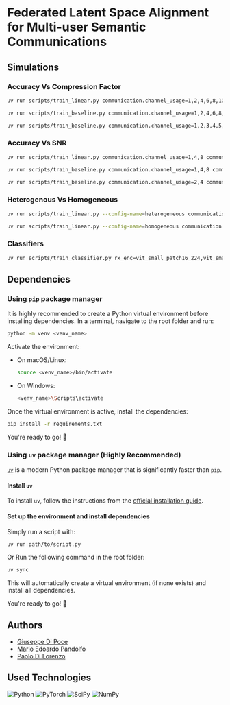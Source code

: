 # Federated Latent Space Alignment for Multi-user Semantic Communications

## Simulations

### Accuracy Vs Compression Factor

```bash
uv run scripts/train_linear.py communication.channel_usage=1,2,4,6,8,10,20 communication.antennas_receiver=1,2,4 communication.antennas_transmitter=1,2,4 seed=27,42,100,123,144,200 simulation=compr_fact -m
```

```bash
uv run scripts/train_baseline.py communication.channel_usage=1,2,4,6,8,10,20 communication.antennas_receiver=1,2,4 communication.antennas_transmitter=1,2,4 seed=27,42,100,123,144,200 base_station.strategy=FK simulation=compr_fact -m
```

```bash
uv run scripts/train_baseline.py communication.channel_usage=1,2,3,4,5,10 communication.antennas_receiver=1,2,4 communication.antennas_transmitter=1,2,4 seed=27,42,100,123,144,200 base_station.strategy=Top-K simulation=compr_fact -m
```

### Accuracy Vs SNR

```bash
uv run scripts/train_linear.py communication.channel_usage=1,4,8 communication.antennas_receiver=4 communication.antennas_transmitter=4 seed=27,42,100,123,144,200 communication.snr=-20.0,-10.0,10.0,20.0,30.0 simulation=snr -m
```

```bash
uv run scripts/train_baseline.py communication.channel_usage=1,4,8 communication.antennas_receiver=4 communication.antennas_transmitter=4 seed=27,42,100,123,144,200 communication.snr=-20.0,-10.0,10.0,20.0,30.0 base_station.strategy=FK simulation=snr -m
```

```bash
uv run scripts/train_baseline.py communication.channel_usage=2,4 communication.antennas_receiver=4 communication.antennas_transmitter=4 seed=27,42,100,123,144,200 communication.snr=-20.0,-10.0,10.0,20.0,30.0 base_station.strategy=Top-K simulation=snr -m
```

### Heterogenous Vs Homogeneous

```bash
uv run scripts/train_linear.py --config-name=heterogeneous communication.channel_usage=1,2,4,6,8,10,20 communication.antennas_receiver=1,2,4 communication.antennas_transmitter=1,2,4 seed=27,42,100,123,144,200 -m
```

```bash
uv run scripts/train_linear.py --config-name=homogeneous communication.channel_usage=1,2,4,6,8,10,20 communication.antennas_receiver=1,2,4 communication.antennas_transmitter=1,2,4 seed=27,42,100,123,144,200 -m
```

### Classifiers

```bash
uv run scripts/train_classifier.py rx_enc=vit_small_patch16_224,vit_small_patch32_224,vit_base_patch16_224,vit_base_patch32_clip_224,rexnet_100,mobilenetv3_small_075,mobilenetv3_large_100,mobilenetv3_small_100,efficientvit_m5.r224_in1k,levit_128s.fb_dist_in1k,vit_tiny_patch16_224 seed=27,42,100,123,144,200 -m
```

## Dependencies  

### Using `pip` package manager  

It is highly recommended to create a Python virtual environment before installing dependencies. In a terminal, navigate to the root folder and run:  

```bash
python -m venv <venv_name>
```

Activate the environment:  

- On macOS/Linux:  

  ```bash
  source <venv_name>/bin/activate
  ```

- On Windows:  

  ```bash
  <venv_name>\Scripts\activate
  ```

Once the virtual environment is active, install the dependencies:  

```bash
pip install -r requirements.txt
```

You're ready to go! 🚀  

### Using `uv` package manager (Highly Recommended)  

[`uv`](https://github.com/astral-sh/uv) is a modern Python package manager that is significantly faster than `pip`.  

#### Install `uv`  

To install `uv`, follow the instructions from the [official installation guide](https://github.com/astral-sh/uv#installation).  

#### Set up the environment and install dependencies  

Simply run a script with:

```bash
uv run path/to/script.py
```

Or Run the following command in the root folder:  

```bash
uv sync
```

This will automatically create a virtual environment (if none exists) and install all dependencies.  

You're ready to go! 🚀  

## Authors

- [Giuseppe Di Poce](https://github.com/giuseppedipoce)
- [Mario Edoardo Pandolfo](https://github.com/JRhin)
- [Paolo Di Lorenzo](https://scholar.google.com/citations?hl=en&user=VZYvspQAAAAJ)

## Used Technologies

![Python](https://img.shields.io/badge/python-3670A0?style=for-the-badge&logo=python&logoColor=ffdd54)
![PyTorch](https://img.shields.io/badge/PyTorch-%23EE4C2C.svg?style=for-the-badge&logo=PyTorch&logoColor=white)
![SciPy](https://img.shields.io/badge/SciPy-%230C55A5.svg?style=for-the-badge&logo=scipy&logoColor=%white)
![NumPy](https://img.shields.io/badge/numpy-%23013243.svg?style=for-the-badge&logo=numpy&logoColor=white)
